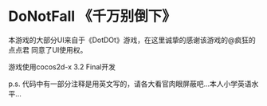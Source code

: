 DoNotFall 《千万别倒下》
=========

本游戏的大部分UI来自于《DotDOt》游戏，在这里诚挚的感谢该游戏的@疯狂的点点君 同意了UI使用权。

游戏使用cocos2d-x 3.2 Final开发

p.s. 代码中有一部分注释是用英文写的，请各大看官肉眼屏蔽吧...本人小学英语水平...
